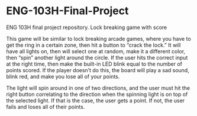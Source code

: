 # ENG-103H-Final-Project
ENG 103H final project repository. Lock breaking game with score

This game will be similar to lock breaking arcade games, where you have to get the ring in a certain zone,
then hit a button to “crack the lock.” It will have all lights on, then will select one at random, make it a different color, 
then “spin” another light around the circle. If the user hits the correct input at the right time, 
then make the built-in LED blink equal to the number of points scored. 
If the player doesn’t do this, the board will play a sad sound, blink red, and make you lose all of your points.

The light will spin around in one of two directions, and the user must hit the right button correlating to the direction when the spinning light is on top of the selected light.
If that is the case, the user gets a point. If not, the user fails and loses all of their points. 
